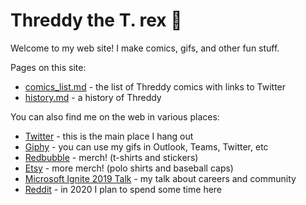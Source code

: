 # Threddy the T. rex 🦖

Welcome to my web site! I make comics, gifs, and other fun stuff.

Pages on this site:

* [comics_list.md](comics_list.md) - the list of Threddy comics with links to Twitter
* [history.md](history.md) - a history of Threddy

You can also find me on the web in various places:

* [Twitter](https://twitter.com/threddyrex) - this is the main place I hang out
* [Giphy](https://giphy.com/threddyrex) - you can use my gifs in Outlook, Teams, Twitter, etc
* [Redbubble](https://www.redbubble.com/people/threddythetrex/?asc=u) - merch! (t-shirts and stickers)
* [Etsy](https://www.etsy.com/shop/ThreddyRex) - more merch! (polo shirts and baseball caps)
* [Microsoft Ignite 2019 Talk](https://myignite.techcommunity.microsoft.com/sessions/81715) - my talk about careers and community
* [Reddit](https://www.reddit.com/user/threddyrex) - in 2020 I plan to spend some time here
